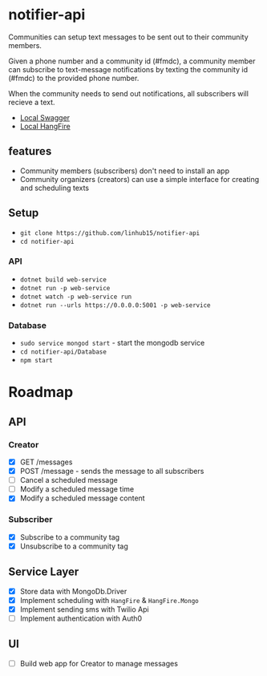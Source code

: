 # notifier-api

Communities can setup text messages to be sent out to their community members.

Given a phone number and a community id (#fmdc), a community member can
subscribe to text-message notifications by texting the community id (#fmdc) to
the provided phone number.

When the community needs to send out notifications, all subscribers will
recieve a text.

* [Local Swagger](https://localhost:5001/swagger/index.html)
* [Local HangFire](https://localhost:5001/HangFire)

## features
* Community members (subscribers) don't need to install an app
* Community organizers (creators) can use a simple interface for creating and scheduling texts

## Setup
* `git clone https://github.com/linhub15/notifier-api`
* `cd notifier-api`

### API
* `dotnet build web-service`
* `dotnet run -p web-service`
* `dotnet watch -p web-service run`
* `dotnet run --urls https://0.0.0.0:5001 -p web-service`


### Database
* `sudo service mongod start` - start the mongodb service
* `cd notifier-api/Database`
* `npm start`

# Roadmap

## API

### Creator
- [x] GET /messages
- [x] POST /message - sends the message to all subscribers
- [ ] Cancel a scheduled message
- [ ] Modify a scheduled message time
- [x] Modify a scheduled message content

### Subscriber
- [x] Subscribe to a community tag
- [x] Unsubscribe to a community tag

## Service Layer
- [x] Store data with MongoDb.Driver
- [x] Implement scheduling with `HangFire` & `HangFire.Mongo`
- [x] Implement sending sms with Twilio Api
- [ ] Implement authentication with Auth0

## UI
- [ ] Build web app for Creator to manage messages

